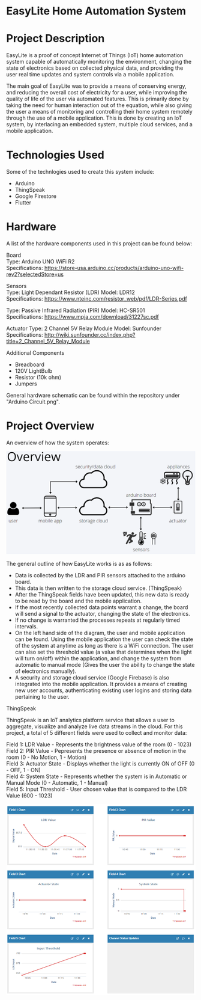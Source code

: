 # EasyLite Home Automation System

# Project Description
EasyLite is a proof of concept Internet of Things (IoT) home automation system capable of automatically monitoring the environment, changing the state of electronics based on collected physical data, and providing the user real time updates and system controls via a mobile application.

The main goal of EasyLite was to provide a means of conserving energy, and reducing the overall cost of electricity for a user, while improving the quality of life of the user via automated features. This is primarily done by taking the need for human interaction out of the equation, while also giving the user a means of monitoring and controlling their home system remotely through the use of a mobile application. This is done by creating an IoT system, by interlacing an embedded system, multiple cloud services, and a mobile application.


# Technologies Used
Some of the technlogies used to create this system include:
- Arduino
- ThingSpeak
- Google Firestore
- Flutter

# Hardware
A list of the hardware components used in this project can be found below:
  
Board    
Type: Arduino UNO WiFi R2  
Specifications: https://store-usa.arduino.cc/products/arduino-uno-wifi-rev2?selectedStore=us
  
Sensors  
Type: Light Dependant Resistor (LDR)
Model: LDR12  
Specifications: https://www.nteinc.com/resistor_web/pdf/LDR-Series.pdf
  
Type: Passive Infrared Radiation (PIR)
Model: HC-SR501  
Specifications: https://www.mpja.com/download/31227sc.pdf
  
Actuator
Type: 2 Channel 5V Relay Module
Model: Sunfounder  
Specifications: http://wiki.sunfounder.cc/index.php?title=2_Channel_5V_Relay_Module

Additional Components
- Breadboard
- 120V LightBulb
- Resistor (10k ohm)
- Jumpers

General hardware schematic can be found within the repository under "Arduino Circuit.png".

# Project Overview
An overview of how the system operates:

![Overview](https://github.com/tarnowm/EasyLite/blob/main/Overview.PNG)

The general outline of how EasyLite works is as as follows:
- Data is collected by the LDR and PIR sensors attached to the arduino board. 
- This data is then written to the storage cloud service. (ThingSpeak)
- After the ThingSpeak fields have been updated, this new data is ready to be read by the board and the mobile application.
- If the most recently collected data points warrant a change, the board will send a signal to the actuator, changing the state of the electronics.
- If no change is warranted the processes repeats at regularly timed intervals. 
- On the left hand side of the diagram, the user and mobile application can be found. Using the mobile application the user can check the state of the system at anytime as long as there is a WiFi connection. The user can also set the threshold value (a value that determines when the light will turn on/off) within the application, and change the system from automatic to manual mode (Gives the user the ability to change the state of electronics manually).
- A security and storage cloud service (Google Firebase) is also integrated into the mobile application. It provides a means of creating new user accounts, authenticating existing user logins and storing data pertaining to the user.


ThingSpeak

ThingSpeak is an IoT analytics platform service that allows a user to aggregate, visualize and analyze live data streams in the cloud.
For this project, a total of 5 different fields were used to collect and monitor data:

Field 1: LDR Value - Represents the brightness value of the room (0 - 1023)  
Field 2: PIR Value - Pepresents the presence or absence of motion in the room (0 - No Motion, 1 - Motion)  
Field 3: Actuator State - Displays whether the light is currently ON of OFF (0 - OFF, 1 - ON)  
Field 4: System State - Represents whether the system is in Automatic or Manual Mode (0 - Automatic, 1 - Manual)  
Field 5: Input Threshold - User chosen value that is compared to the LDR Value (600 - 1023)  


![ThingSpeak](https://github.com/tarnowm/EasyLite/blob/main/ThingSpeak.PNG)
































